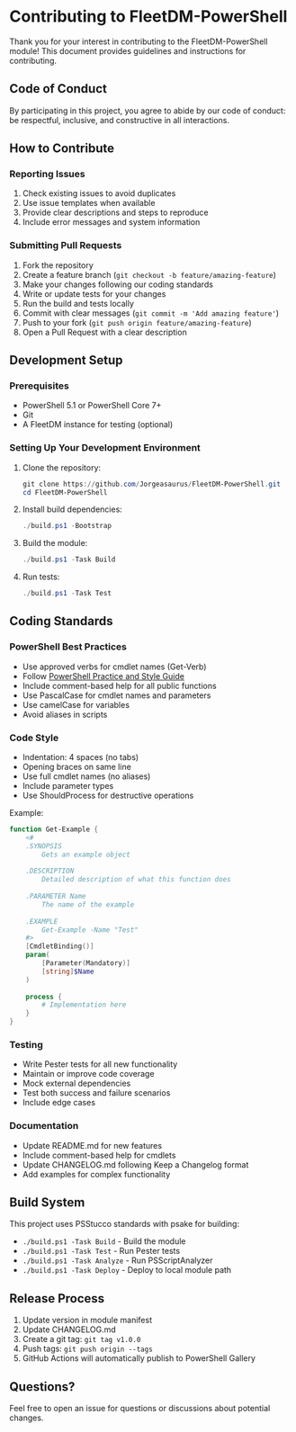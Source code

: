# Contributing to FleetDM-PowerShell

Thank you for your interest in contributing to the FleetDM-PowerShell module! This document provides guidelines and instructions for contributing.

## Code of Conduct

By participating in this project, you agree to abide by our code of conduct: be respectful, inclusive, and constructive in all interactions.

## How to Contribute

### Reporting Issues

1. Check existing issues to avoid duplicates
2. Use issue templates when available
3. Provide clear descriptions and steps to reproduce
4. Include error messages and system information

### Submitting Pull Requests

1. Fork the repository
2. Create a feature branch (`git checkout -b feature/amazing-feature`)
3. Make your changes following our coding standards
4. Write or update tests for your changes
5. Run the build and tests locally
6. Commit with clear messages (`git commit -m 'Add amazing feature'`)
7. Push to your fork (`git push origin feature/amazing-feature`)
8. Open a Pull Request with a clear description

## Development Setup

### Prerequisites

- PowerShell 5.1 or PowerShell Core 7+
- Git
- A FleetDM instance for testing (optional)

### Setting Up Your Development Environment

1. Clone the repository:
   ```powershell
   git clone https://github.com/Jorgeasaurus/FleetDM-PowerShell.git
   cd FleetDM-PowerShell
   ```

2. Install build dependencies:
   ```powershell
   ./build.ps1 -Bootstrap
   ```

3. Build the module:
   ```powershell
   ./build.ps1 -Task Build
   ```

4. Run tests:
   ```powershell
   ./build.ps1 -Task Test
   ```

## Coding Standards

### PowerShell Best Practices

- Use approved verbs for cmdlet names (Get-Verb)
- Follow [PowerShell Practice and Style Guide](https://poshcode.gitbook.io/powershell-practice-and-style/)
- Include comment-based help for all public functions
- Use PascalCase for cmdlet names and parameters
- Use camelCase for variables
- Avoid aliases in scripts

### Code Style

- Indentation: 4 spaces (no tabs)
- Opening braces on same line
- Use full cmdlet names (no aliases)
- Include parameter types
- Use ShouldProcess for destructive operations

Example:
```powershell
function Get-Example {
    <#
    .SYNOPSIS
        Gets an example object
    
    .DESCRIPTION
        Detailed description of what this function does
    
    .PARAMETER Name
        The name of the example
    
    .EXAMPLE
        Get-Example -Name "Test"
    #>
    [CmdletBinding()]
    param(
        [Parameter(Mandatory)]
        [string]$Name
    )
    
    process {
        # Implementation here
    }
}
```

### Testing

- Write Pester tests for all new functionality
- Maintain or improve code coverage
- Mock external dependencies
- Test both success and failure scenarios
- Include edge cases

### Documentation

- Update README.md for new features
- Include comment-based help for cmdlets
- Update CHANGELOG.md following Keep a Changelog format
- Add examples for complex functionality

## Build System

This project uses PSStucco standards with psake for building:

- `./build.ps1 -Task Build` - Build the module
- `./build.ps1 -Task Test` - Run Pester tests
- `./build.ps1 -Task Analyze` - Run PSScriptAnalyzer
- `./build.ps1 -Task Deploy` - Deploy to local module path

## Release Process

1. Update version in module manifest
2. Update CHANGELOG.md
3. Create a git tag: `git tag v1.0.0`
4. Push tags: `git push origin --tags`
5. GitHub Actions will automatically publish to PowerShell Gallery

## Questions?

Feel free to open an issue for questions or discussions about potential changes.